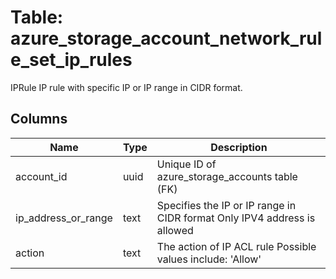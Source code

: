 
# Table: azure_storage_account_network_rule_set_ip_rules
IPRule IP rule with specific IP or IP range in CIDR format. 
## Columns
| Name        | Type           | Description  |
| ------------- | ------------- | -----  |
|account_id|uuid|Unique ID of azure_storage_accounts table (FK)|
|ip_address_or_range|text|Specifies the IP or IP range in CIDR format Only IPV4 address is allowed|
|action|text|The action of IP ACL rule Possible values include: 'Allow'|
